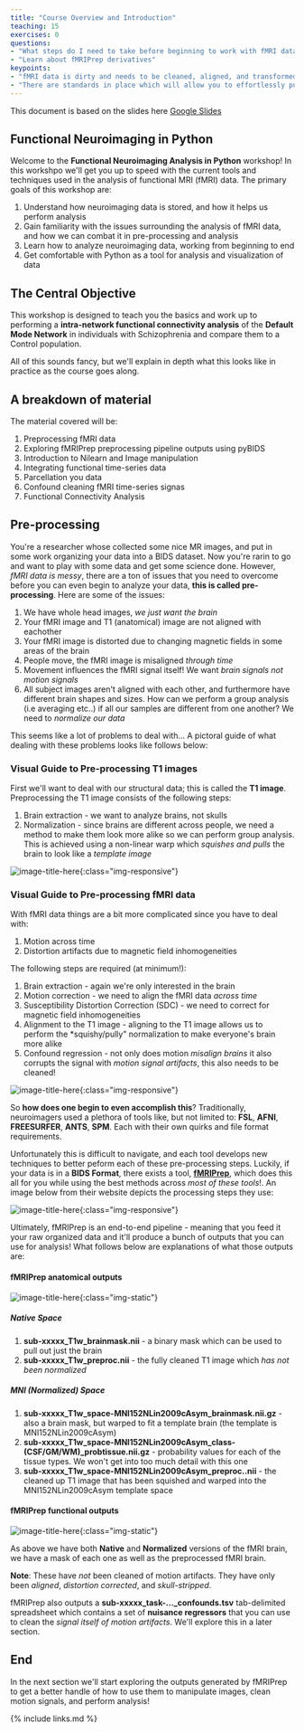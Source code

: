 ```yaml
---
title: "Course Overview and Introduction"
teaching: 15
exercises: 0
questions:
- "What steps do I need to take before beginning to work with fMRI data?"
- "Learn about fMRIPrep derivatives"
keypoints:
- "fMRI data is dirty and needs to be cleaned, aligned, and transformed before being able to use"
- "There are standards in place which will allow you to effortlessly pull the data that you need for analysis"
---
```


This document is based on the slides here [Google Slides](https://docs.google.com/presentation/d/1er6dQcERL-Yeb5-7A29tJnmqgHNaLpTLXM3e-SmpjDg/edit#slide=id.g484812a0c7_6_1)
## Functional Neuroimaging in Python

Welcome to the **Functional Neuroimaging Analysis in Python** workshop! In this workshpo we'll get you up to speed with the current tools and techniques used in the analysis of functional MRI (fMRI) data. The primary goals of this workshop are:

1. Understand how neuroimaging data is stored, and how it helps us perform analysis
2. Gain familiarity with the issues surrounding the analysis of fMRI data, and how we can combat it in pre-processing and analysis
3. Learn how to analyze neuroimaging data, working from beginning to end
4. Get comfortable with Python as a tool for analysis and visualization of data

## The Central Objective

This workshop is designed to teach you the basics and work up to performing a **intra-network functional connectivity analysis** of the **Default Mode Network** in individuals with Schizophrenia and compare them to a Control population.

All of this sounds fancy, but we'll explain in depth what this looks like in practice as the course goes along.

## A breakdown of material

The material covered will be:

1. Preprocessing fMRI data
2. Exploring fMRIPrep preprocessing pipeline outputs using pyBIDS
3. Introduction to Nilearn and Image manipulation
4. Integrating functional time-series data
5. Parcellation you data
6. Confound cleaning fMRI time-series signas
7. Functional Connectivity Analysis

## Pre-processing

You're a researcher whose collected some nice MR images, and put in some work organizing your data into a BIDS dataset. Now you're rarin to go and want to play with some data and get some science done. However, *fMRI data is messy*, there are a ton of issues that you need to overcome before you can even begin to analyze your data, **this is called pre-processing**. Here are some of the issues:

1. We have whole head images, *we just want the brain*
2. Your fMRI image and T1 (anatomical) image are not aligned with eachother
3. Your fMRI image is distorted due to changing magnetic fields in some areas of the brain
4. People move, the fMRI image is misaligned *through time*
5. Movement influences the fMRI signal itself! We want *brain signals not motion signals*
6. All subject images aren't aligned with each other, and furthermore have different brain shapes and sizes. How can we perform a group analysis (i.e averaging etc..) if all our samples are different from one another? We need to *normalize our data*

This seems like a lot of problems to deal with... A pictoral guide of what dealing with these problems looks like follows below:

### Visual Guide to Pre-processing T1 images

First we'll want to deal with our structural data; this is called the **T1 image**. Preprocessing the T1 image consists of the following steps:

1. Brain extraction - we want to analyze brains, not skulls
2. Normalization - since brains are different across people, we need a method to make them look more alike so we can perform group analysis. This is achieved using a non-linear warp which *squishes and pulls* the brain to look like a *template image*

![image-title-here](../fig/animated_t1_mni.gif){:class="img-responsive"}

### Visual Guide to Pre-processing fMRI data

With fMRI data things are a bit more complicated since you have to deal with:

1. Motion across time
2. Distortion artifacts due to magnetic field inhomogeneities 

The following steps are required (at minimum!):

1. Brain extraction - again we're only interested in the brain
2. Motion correction - we need to align the fMRI data *across time*
3. Susceptibility Distortion Correction (SDC) - we need to correct for magnetic field inhomogeneities
4. Alignment to the T1 image - aligning to the T1 image allows us to perform the *squishy/pully" normalization to make everyone's brain more alike
5. Confound regression - not only does motion *misalign brains* it also corrupts the signal with *motion signal artifacts*, this also needs to be cleaned!


![image-title-here](../fig/animated_fmri_preproc.gif){:class="img-responsive"}

So **how does one begin to even accomplish this**? Traditionally, neuroimagers used a plethora of tools like, but not limited to: **FSL**, **AFNI**, **FREESURFER**, **ANTS**, **SPM**. Each with their own quirks and file format requirements.

Unfortunately this is difficult to navigate, and each tool develops new techniques to better peform each of these pre-processing steps. Luckily, if your data is in a **BIDS Format**, there exists a tool, [**fMRIPrep**](https://fmriprep.org), which does this all for you while using the best methods across *most of these tools*!. An image below from their website depicts the processing steps they use:


![image-title-here](https://github.com/oesteban/fmriprep/raw/38a63e9504ab67812b63813c5fe9af882109408e/docs/_static/fmriprep-workflow-all.png){:class="img-responsive"}


Ultimately, fMRIPrep is an end-to-end pipeline - meaning that you feed it your raw organized data and it'll produce a bunch of outputs that you can use for analysis! What follows below are explanations of what those outputs are:

#### fMRIPrep anatomical outputs

![image-title-here](../fig/fmriprep_anat_out.png){:class="img-static"}

##### Native Space
1. **sub-xxxxx_T1w_brainmask.nii** - a binary mask which can be used to pull out just the brain
2. **sub-xxxxx_T1w_preproc.nii** - the fully cleaned T1 image which *has not been normalized*

##### MNI (Normalized) Space
1. **sub-xxxxx_T1w_space-MNI152NLin2009cAsym_brainmask.nii.gz** - also a brain mask, but warped to fit a template brain (the template is MNI152NLin2009cAsym)
2. **sub-xxxxx_T1w_space-MNI152NLin2009cAsym_class-(CSF/GM/WM)_probtissue.nii.gz** - probability values for each of the tissue types. We won't get into too much detail with this one
3. **sub-xxxxx_T1w_space-MNI152NLin2009cAsym_preproc..nii** - the cleaned up T1 image that has been squished and warped into the MNI152NLin2009cAsym template space

#### fMRIPrep functional outputs


![image-title-here](../fig/fmriprep_func_out.png){:class="img-static"}

As above we have both **Native** and **Normalized** versions of the fMRI brain, we have a mask of each one as well as the preprocessed fMRI brain. 

**Note**: These have *not* been cleaned of motion artifacts. They have only been *aligned*, *distortion corrected*, and *skull-stripped*.

fMRIPrep also outputs a **sub-xxxxx_task-..._confounds.tsv** tab-delimited spreadsheet which contains a set of **nuisance regressors** that you can use to clean the *signal itself of motion artifacts*. We'll explore this in a later section.

## End

In the next section we'll start exploring the outputs generated by fMRIPrep to get a better handle of how to use them to manipulate images, clean motion signals, and perform analysis!

{% include links.md %}
